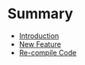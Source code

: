 # Summary

* [Introduction](README.md)
* [New Feature](chapter1.md)
* [Re-compile Code](re-compile-code.md)

